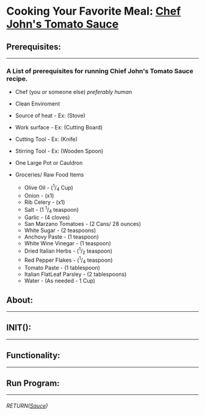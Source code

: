 # Cooking Your Favorite Meal: [Chef John's Tomato Sauce](https://www.allrecipes.com/recipe/235565/chef-johns-tomato-sauce/)

## Prerequisites:
- - - 

### A List of prerequisites for running Chief John's Tomato Sauce recipe.
- Chef (you or someone else) *preferably human*
- Clean Enviroment
- Source of heat - Ex: (Stove)
- Work surface - Ex: (Cutting Board)
- Cutting Tool - Ex: (Knife)
- Stirring Tool - Ex: (Wooden Spoon)
- One Large Pot or Cauldron
- Groceries/ Raw Food Items
    
    - Olive Oil - (<sup>1</sup>/<sub>4</sub>  Cup)
    - Onion - (x1)
    - Rib Celery - (x1)
    - Salt - (1 <sup>1</sup>/<sub>4</sub> teaspoon)
    - Garlic - (4 cloves)
    - San Marzano Tomatoes - (2 Cans/ 28 ounces)
    - White Sugar - (2 teaspoons)
    - Anchovy Paste - (1 teaspoon)
    - White Wine Vinegar - (1 teaspoon)
    - Dried Italian Herbs - (<sup>1</sup>/<sub>2</sub> teaspoon)
    - Red Pepper Flakes - (<sup>1</sup>/<sub>4</sub> teaspoon)
    - Tomato Paste - (1 tablespoon)
    - Italian FlatLeaf Parsley - (2 tablespoons)
    - Water - (As needed - 1 Cup)

## About:
- - -


## INIT():
- - -

## Functionality:
- - -

## Run Program:
- - -

###### RETURN([Sauce](https://www.youtube.com/watch?v=HP9doLye26I))



